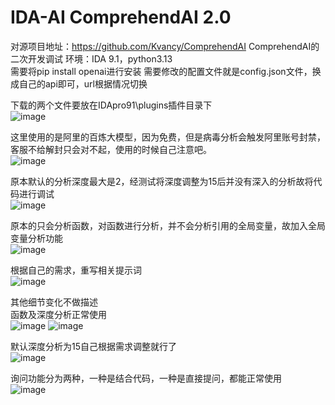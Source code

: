 # IDA-AI ComprehendAI 2.0
对源项目地址：https://github.com/Kvancy/ComprehendAI  ComprehendAI的二次开发调试
环境：IDA 9.1，python3.13  
需要将pip install openai进行安装 
需要修改的配置文件就是config.json文件，换成自己的api即可，url根据情况切换  
 
下载的两个文件要放在IDApro91\plugins插件目录下  
![image](https://github.com/user-attachments/assets/2b455f95-82be-49a6-b0b9-d550eec3cd94)

这里使用的是阿里的百炼大模型，因为免费，但是病毒分析会触发阿里账号封禁，客服不给解封只会对不起，使用的时候自己注意吧。  
![image](https://github.com/user-attachments/assets/4eaa65b9-cb32-48ac-b20b-c8ccc1e1f3d8)

原本默认的分析深度最大是2，经测试将深度调整为15后并没有深入的分析故将代码进行调试  
![image](https://github.com/user-attachments/assets/acf0d460-9d41-4553-8046-37bec4ea3e09)


原本的只会分析函数，对函数进行分析，并不会分析引用的全局变量，故加入全局变量分析功能  
![image](https://github.com/user-attachments/assets/57ff17ec-60d6-43ab-a108-02ca96378a63)


根据自己的需求，重写相关提示词  
![image](https://github.com/user-attachments/assets/898bcccc-b7aa-4c4c-abc5-8b2c82b8eda0)

其他细节变化不做描述  
函数及深度分析正常使用  
![image](https://github.com/user-attachments/assets/fa49a116-6de2-4824-931b-e73a32140715)
![image](https://github.com/user-attachments/assets/5ac01907-e9ca-49bb-8543-2816d1ff4919)

默认深度分析为15自己根据需求调整就行了  
![image](https://github.com/user-attachments/assets/92039ab7-7739-4c92-b0f7-de3c64d548db)


询问功能分为两种，一种是结合代码，一种是直接提问，都能正常使用  
![image](https://github.com/user-attachments/assets/5e86f596-c2b1-4acc-86b5-f429a0cdd029)






